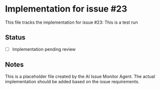 # Implementation for issue #23

This file tracks the implementation for issue #23: This is a test run

## Status
- [ ] Implementation pending review

## Notes
This is a placeholder file created by the AI Issue Monitor Agent.
The actual implementation should be added based on the issue requirements.
